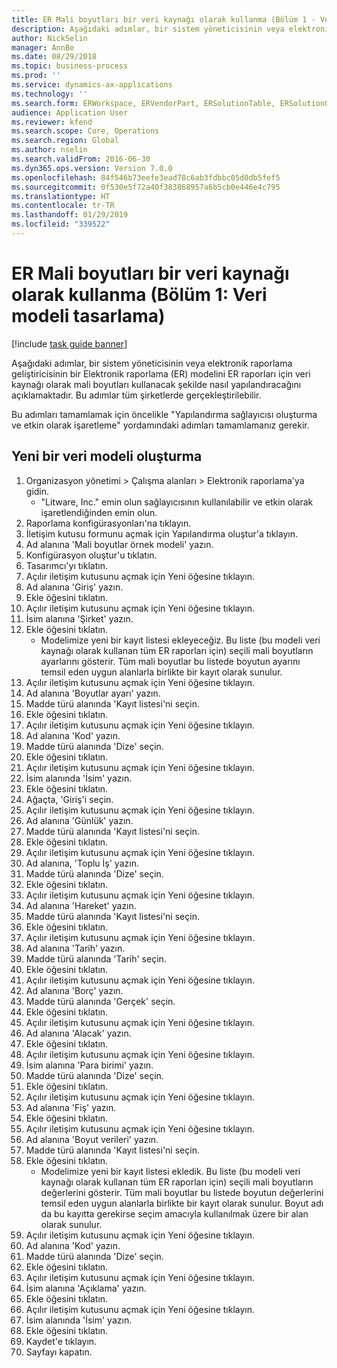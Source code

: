 ```yaml
---
title: ER Mali boyutları bir veri kaynağı olarak kullanma (Bölüm 1 - Veri modeli tasarlama)
description: Aşağıdaki adımlar, bir sistem yöneticisinin veya elektronik raporlama geliştiricisinin bir Elektronik raporlama (ER) modelini ER raporları için veri kaynağı olarak mali boyutları kullanacak şekilde nasıl yapılandıracağını açıklamaktadır.
author: NickSelin
manager: AnnBe
ms.date: 08/29/2018
ms.topic: business-process
ms.prod: ''
ms.service: dynamics-ax-applications
ms.technology: ''
ms.search.form: ERWorkspace, ERVendorPart, ERSolutionTable, ERSolutionCreateDropDialog, ERDataModelDesigner, ERDataModelContentsItemCreationDialog
audience: Application User
ms.reviewer: kfend
ms.search.scope: Core, Operations
ms.search.region: Global
ms.author: nselin
ms.search.validFrom: 2016-06-30
ms.dyn365.ops.version: Version 7.0.0
ms.openlocfilehash: 84f546b73eefe3ead78c6ab3fdbbc05d0db5fef5
ms.sourcegitcommit: 0f530e5f72a40f383868957a6b5cb0e446e4c795
ms.translationtype: HT
ms.contentlocale: tr-TR
ms.lasthandoff: 01/29/2019
ms.locfileid: "339522"
---
```

# <a name="er-use-financial-dimensions-as-a-data-source-part-1-design-data-model"></a>ER Mali boyutları bir veri kaynağı olarak kullanma (Bölüm 1: Veri modeli tasarlama)

[!include [task guide banner](../../includes/task-guide-banner.md)]

Aşağıdaki adımlar, bir sistem yöneticisinin veya elektronik raporlama geliştiricisinin bir Elektronik raporlama (ER) modelini ER raporları için veri kaynağı olarak mali boyutları kullanacak şekilde nasıl yapılandıracağını açıklamaktadır. Bu adımlar tüm şirketlerde gerçekleştirilebilir.

Bu adımları tamamlamak için öncelikle "Yapılandırma sağlayıcısı oluşturma ve etkin olarak işaretleme" yordamındaki adımları tamamlamanız gerekir.


## <a name="create-a-new-data-model"></a>Yeni bir veri modeli oluşturma
1. Organizasyon yönetimi > Çalışma alanları > Elektronik raporlama'ya gidin.
    * "Litware, Inc." emin olun sağlayıcısının kullanılabilir ve etkin olarak işaretlendiğinden emin olun.  
2. Raporlama konfigürasyonları'na tıklayın.
3. İletişim kutusu formunu açmak için Yapılandırma oluştur'a tıklayın.
4. Ad alanına 'Mali boyutlar örnek modeli' yazın.
5. Konfigürasyon oluştur'u tıklatın.
6. Tasarımcı'yı tıklatın.
7. Açılır iletişim kutusunu açmak için Yeni öğesine tıklayın.
8. Ad alanına 'Giriş' yazın.
9. Ekle öğesini tıklatın.
10. Açılır iletişim kutusunu açmak için Yeni öğesine tıklayın.
11. İsim alanına 'Şirket' yazın.
12. Ekle öğesini tıklatın.
    * Modelimize yeni bir kayıt listesi ekleyeceğiz. Bu liste (bu modeli veri kaynağı olarak kullanan tüm ER raporları için) seçili mali boyutların ayarlarını gösterir. Tüm mali boyutlar bu listede boyutun ayarını temsil eden uygun alanlarla birlikte bir kayıt olarak sunulur.  
13. Açılır iletişim kutusunu açmak için Yeni öğesine tıklayın.
14. Ad alanına 'Boyutlar ayarı' yazın.
15. Madde türü alanında 'Kayıt listesi'ni seçin.
16. Ekle öğesini tıklatın.
17. Açılır iletişim kutusunu açmak için Yeni öğesine tıklayın.
18. Ad alanına 'Kod' yazın.
19. Madde türü alanında 'Dize' seçin.
20. Ekle öğesini tıklatın.
21. Açılır iletişim kutusunu açmak için Yeni öğesine tıklayın.
22. İsim alanında 'İsim' yazın.
23. Ekle öğesini tıklatın.
24. Ağaçta, 'Giriş'i seçin.
25. Açılır iletişim kutusunu açmak için Yeni öğesine tıklayın.
26. Ad alanına 'Günlük' yazın.
27. Madde türü alanında 'Kayıt listesi'ni seçin.
28. Ekle öğesini tıklatın.
29. Açılır iletişim kutusunu açmak için Yeni öğesine tıklayın.
30. Ad alanına, 'Toplu İş' yazın.
31. Madde türü alanında 'Dize' seçin.
32. Ekle öğesini tıklatın.
33. Açılır iletişim kutusunu açmak için Yeni öğesine tıklayın.
34. Ad alanına 'Hareket' yazın.
35. Madde türü alanında 'Kayıt listesi'ni seçin.
36. Ekle öğesini tıklatın.
37. Açılır iletişim kutusunu açmak için Yeni öğesine tıklayın.
38. Ad alanına 'Tarih' yazın.
39. Madde türü alanında 'Tarih' seçin.
40. Ekle öğesini tıklatın.
41. Açılır iletişim kutusunu açmak için Yeni öğesine tıklayın.
42. Ad alanına 'Borç' yazın.
43. Madde türü alanında 'Gerçek' seçin.
44. Ekle öğesini tıklatın.
45. Açılır iletişim kutusunu açmak için Yeni öğesine tıklayın.
46. Ad alanına 'Alacak' yazın.
47. Ekle öğesini tıklatın.
48. Açılır iletişim kutusunu açmak için Yeni öğesine tıklayın.
49. İsim alanına 'Para birimi' yazın.
50. Madde türü alanında 'Dize' seçin.
51. Ekle öğesini tıklatın.
52. Açılır iletişim kutusunu açmak için Yeni öğesine tıklayın.
53. Ad alanına 'Fiş' yazın.
54. Ekle öğesini tıklatın.
55. Açılır iletişim kutusunu açmak için Yeni öğesine tıklayın.
56. Ad alanına 'Boyut verileri' yazın.
57. Madde türü alanında 'Kayıt listesi'ni seçin.
58. Ekle öğesini tıklatın.
    * Modelimize yeni bir kayıt listesi ekledik. Bu liste (bu modeli veri kaynağı olarak kullanan tüm ER raporları için) seçili mali boyutların değerlerini gösterir. Tüm mali boyutlar bu listede boyutun değerlerini temsil eden uygun alanlarla birlikte bir kayıt olarak sunulur. Boyut adı da bu kayıtta gerekirse seçim amacıyla kullanılmak üzere bir alan olarak sunulur.  
59. Açılır iletişim kutusunu açmak için Yeni öğesine tıklayın.
60. Ad alanına 'Kod' yazın.
61. Madde türü alanında 'Dize' seçin.
62. Ekle öğesini tıklatın.
63. Açılır iletişim kutusunu açmak için Yeni öğesine tıklayın.
64. İsim alanına 'Açıklama' yazın.
65. Ekle öğesini tıklatın.
66. Açılır iletişim kutusunu açmak için Yeni öğesine tıklayın.
67. İsim alanında 'İsim' yazın.
68. Ekle öğesini tıklatın.
69. Kaydet'e tıklayın.
70. Sayfayı kapatın.

